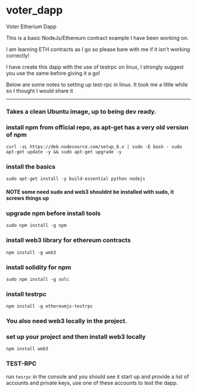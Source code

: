 # voter_dapp

Voter Etherium Dapp

This is a basic NodeJs/Ethereum contract example I have been working on.

I am learning ETH contracts as I go so please bare with me if it isn't working correctly!

I have create this dapp with the use of testrpc on linux, I strongly suggest you use the same before giving it a go!

Below are some notes to setting up test-rpc in linux. It took me a little while so I thought I would share it

*************************************************************

### Takes a clean Ubuntu image, up to being dev ready.
### install npm from official repo, as apt-get has a very old version of npm
`curl -sL https://deb.nodesource.com/setup_6.x | sudo -E bash -
sudo apt-get update -y && sudo apt-get upgrade -y`

### install the basics
`sudo apt-get install -y build-essential python nodejs`

#### NOTE some need sudo and web3 shouldnt be installed with sudo, it screws things up

### upgrade npm before install tools
`sudo npm install -g npm`

### install web3 library for ethereum contracts
`npm install -g web3`

### install solidity for npm
`sudo npm install -g solc`

### install testrpc
`npm install -g ethereumjs-testrpc`

### You also need web3 locally in the project.

### set up your project and then install web3 locally
`npm install web3`

### TEST-RPC

run `tesrpc` in the console and you should see it start up and provide a list of accounts and private keys, use one of these accounts to test the dapp.


